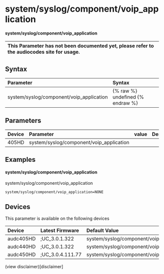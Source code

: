 ﻿---
description: system/syslog/component/voip_application
search: false
---

# system/syslog/component/voip_application

#### system/syslog/component/voip_application


| This Parameter has not been documented yet, please refer to the audiocodes site for usage.  |
| :--- |

## Syntax
| Parameter | Syntax |
| :--- | :--- |
|system/syslog/component/voip_application | {% raw %} undefined {% endraw %} |

## Parameters
|Device|Parameter|value|Description|
|:---|:---|:---|:---|
| 405HD | system/syslog/component/voip_application |  |  |

## Examples
#### system/syslog/component/voip_application

system/syslog/component/voip_application

```
system/syslog/component/voip_application=NONE
```

## Devices
This parameter is available on the following devices

| Device | Latest Firmware | Default Value |
|:---|:---|:---|
| audc405HD | ;UC_3.0.1.322 | system/syslog/component/voip_application=NONE 
| audc440HD | ;UC_3.0.1.322 | system/syslog/component/voip_application=NONE 
| audc450HD | ;UC_3.0.4.111.77 | system/syslog/component/voip_application=NONE 

(view disclaimer)[disclaimer]
